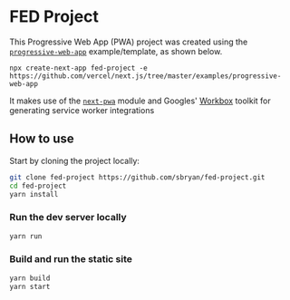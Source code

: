 # FED Project

This Progressive Web App (PWA) project was created using the [`progressive-web-app`](https://github.com/vercel/next.js/tree/master/examples/progressive-web-app) example/template, as shown below.

    npx create-next-app fed-project -e https://github.com/vercel/next.js/tree/master/examples/progressive-web-app

It makes use of the [`next-pwa`](https://github.com/shadowwalker/next-pwa) module and Googles' [Workbox](https://developers.google.com/web/tools/workbox/) toolkit for generating service worker integrations

## How to use

Start by cloning the project locally:
```bash
git clone fed-project https://github.com/sbryan/fed-project.git
cd fed-project
yarn install
```
### Run the dev server locally

```bash
yarn run
```
### Build and run the static site

```bash
yarn build
yarn start
```